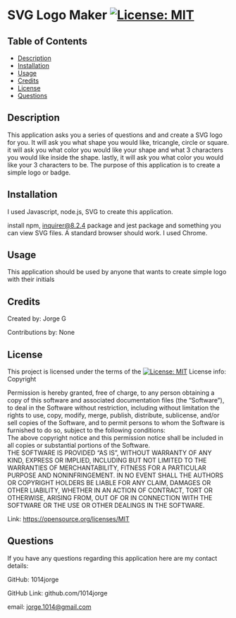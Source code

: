 # SVG Logo Maker [![License: MIT](https://img.shields.io/badge/License-MIT-yellow.svg)](https://opensource.org/licenses/MIT)

 
## Table of Contents 
- [Description](#description)
- [Installation](#installation)
- [Usage](#usage)
- [Credits](#credits)
- [License](#license)
- [Questions](#questions)

## Description

This application asks you a series of questions and and create a SVG logo for you. It will ask  you what shape you would like, tricangle, circle or square. it will ask you what color you would like your shape and what 3 characters you would like inside the shape. lastly, it will ask you what color you would like your 3 characters to be. 
The purpose of this application is to create a simple logo or badge.

## Installation 
I used  Javascript, node.js, SVG to create this application.

 install npm, inquirer@8.2.4 package and jest package and something you can view SVG files. A standard browser should work. I used Chrome.



## Usage

 This application should be used by anyone that wants to create simple logo with their initials

## Credits

Created by: Jorge G

Contributions by: None

## License 
This project is licensed under the terms of the
[![License: MIT](https://img.shields.io/badge/License-MIT-yellow.svg)](https://opensource.org/licenses/MIT)
License info: Copyright <YEAR> <COPYRIGHT HOLDER>

  Permission is hereby granted, free of charge, to any person obtaining a copy of this software and associated documentation files (the “Software”),
  to deal in the Software without restriction, including without limitation the rights to 
  use, copy, modify, merge, publish, distribute, sublicense, and/or sell copies of the Software, 
  and to permit persons to whom the Software is furnished to do so, subject to the following conditions:  
  The above copyright notice and this permission notice shall be included in all copies or substantial portions of the Software.  
  THE SOFTWARE IS PROVIDED “AS IS”, WITHOUT WARRANTY OF ANY KIND, EXPRESS OR IMPLIED, INCLUDING BUT NOT LIMITED TO THE WARRANTIES OF MERCHANTABILITY, FITNESS FOR A PARTICULAR PURPOSE AND NONINFRINGEMENT.
   IN NO EVENT SHALL THE AUTHORS OR COPYRIGHT HOLDERS BE LIABLE FOR ANY CLAIM, DAMAGES OR OTHER LIABILITY, WHETHER IN AN ACTION OF CONTRACT,
   TORT OR OTHERWISE, ARISING FROM, OUT OF OR IN CONNECTION WITH THE SOFTWARE OR THE USE OR OTHER DEALINGS IN THE SOFTWARE.

Link: https://opensource.org/licenses/MIT

## Questions
If you have any questions regarding this application here are my contact details:

GitHub:  1014jorge

GitHub Link: github.com/1014jorge

email: jorge.1014@gmail.com


  
